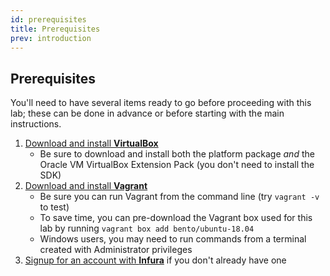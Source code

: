 ```yaml
---
id: prerequisites
title: Prerequisites
prev: introduction
---
```


## Prerequisites

You'll need to have several items ready to go before proceeding with this lab; these can be done in advance or before starting with the main instructions.

1. [Download and install **VirtualBox**](https://www.virtualbox.org/wiki/Downloads)
    - Be sure to download and install both the platform package _and_ the Oracle VM VirtualBox Extension Pack (you don't need to install the SDK)
2. [Download and install **Vagrant**](https://www.vagrantup.com/downloads.html)
    - Be sure you can run Vagrant from the command line (try `vagrant -v` to test)
    - To save time, you can pre-download the Vagrant box used for this lab by running `vagrant box add bento/ubuntu-18.04`
    - Windows users, you may need to run commands from a terminal created with Administrator privileges
3. [Signup for an account with **Infura**](https://infura.io) if you don't already have one
